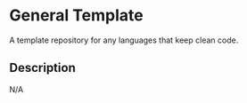 # General Template

A template repository for any languages that keep clean code.

## Description

N/A
